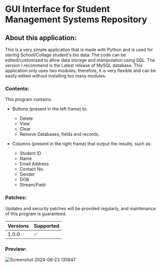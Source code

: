 # GUI Interface for Student Management Systems Repository

## About this application:

This is a very simple application that is made with Python and is used for storing School/Collage student's bio data. The code can be edited/customized to allow data storage and manipulation using SQL. The version I recommend is the Latest release of MySQL database. This application only uses two modules; therefore, it is very flexible and can be easily edited without installing too many modules.

### Contents:

This program contains:

- Buttons (present in the left frame) to:
  - Delete
  - View
  - Clear
  - Remove Databases, fields and records.

- Columns (present in the right frame) that output the results, such as: 

  - Student ID
  - Name
  - Email Address
  - Contact No.
  - Gender
  - DOB
  - Stream/Field

### Patches:

Updates and security patches will be provided regularly, and maintenance of this program is guaranteed.

| Versions | Supported          |
| -------  | ------------------ |
| 1.0.0    | :white_check_mark: |

### Preview:

![Screenshot 2024-06-23 135847](https://github.com/TBTS-pvt-ltd-2011/GUI_Interface_for_StudentManagementSystems.py/assets/135034771/027c0b65-675b-42f2-b45a-86724e7d71dc)
